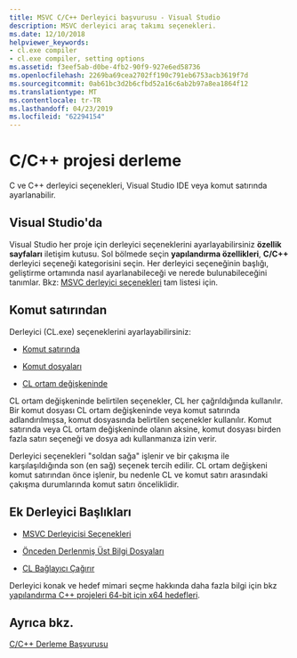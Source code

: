```yaml
---
title: MSVC C/C++ Derleyici başvurusu - Visual Studio
description: MSVC derleyici araç takımı seçenekleri.
ms.date: 12/10/2018
helpviewer_keywords:
- cl.exe compiler
- cl.exe compiler, setting options
ms.assetid: f3eef5ab-d0be-4fb2-90f9-927e6ed58736
ms.openlocfilehash: 2269ba69cea2702ff190c791eb6753acb3619f7d
ms.sourcegitcommit: 0ab61bc3d2b6cfbd52a16c6ab2b97a8ea1864f12
ms.translationtype: MT
ms.contentlocale: tr-TR
ms.lasthandoff: 04/23/2019
ms.locfileid: "62294154"
---
```

# <a name="compiling-a-cc-project"></a>C/C++ projesi derleme

C ve C++ derleyici seçenekleri, Visual Studio IDE veya komut satırında ayarlanabilir. 

## <a name="in-visual-studio"></a>Visual Studio'da

Visual Studio her proje için derleyici seçeneklerini ayarlayabilirsiniz **özellik sayfaları** iletişim kutusu. Sol bölmede seçin **yapılandırma özellikleri**, **C/C++** derleyici seçeneği kategorisini seçin. Her derleyici seçeneğinin başlığı, geliştirme ortamında nasıl ayarlanabileceği ve nerede bulunabileceğini tanımlar. Bkz: [MSVC derleyici seçenekleri](compiler-options.md) tam listesi için.

## <a name="from-the-command-line"></a>Komut satırından

Derleyici (CL.exe) seçeneklerini ayarlayabilirsiniz:

- [Komut satırında](compiler-command-line-syntax.md)

- [Komut dosyaları](cl-command-files.md)

- [CL ortam değişkeninde](cl-environment-variables.md)

CL ortam değişkeninde belirtilen seçenekler, CL her çağrıldığında kullanılır. Bir komut dosyası CL ortam değişkeninde veya komut satırında adlandırılmışsa, komut dosyasında belirtilen seçenekler kullanılır. Komut satırında veya CL ortam değişkeninde olanın aksine, komut dosyası birden fazla satırı seçeneği ve dosya adı kullanmanıza izin verir.

Derleyici seçenekleri "soldan sağa" işlenir ve bir çakışma ile karşılaşıldığında son (en sağ) seçenek tercih edilir. CL ortam değişkeni komut satırından önce işlenir, bu nedenle CL ve komut satırı arasındaki çakışma durumlarında komut satırı önceliklidir.

## <a name="additional-compiler-topics"></a>Ek Derleyici Başlıkları

- [MSVC Derleyicisi Seçenekleri](compiler-options.md)

- [Önceden Derlenmiş Üst Bilgi Dosyaları](../creating-precompiled-header-files.md)

- [CL Bağlayıcı Çağırır](cl-invokes-the-linker.md)

Derleyici konak ve hedef mimari seçme hakkında daha fazla bilgi için bkz [yapılandırma C++ projeleri 64-bit için x64 hedefleri](../configuring-programs-for-64-bit-visual-cpp.md).

## <a name="see-also"></a>Ayrıca bkz.

[C/C++ Derleme Başvurusu](c-cpp-building-reference.md)

